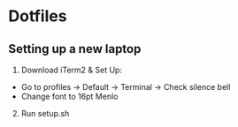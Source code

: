 # Dotfiles

## Setting up a new laptop

1. Download iTerm2 & Set Up:

- Go to profiles -> Default -> Terminal -> Check silence bell
- Change font to 16pt Menlo

2. Run setup.sh
